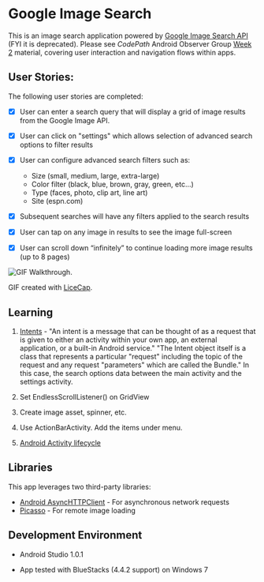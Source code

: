 # Google Image Search

This is an image search application powered by [Google Image Search API](https://developers.google.com/image-search/v1/jsondevguide) (FYI it is deprecated).  Please see *CodePath* Android Observer Group [Week 2](http://courses.codepath.com/courses/intro_to_android/week/2#!module) material, covering user interaction and navigation flows within apps.


## User Stories:

The following user stories are completed:

* [x] User can enter a search query that will display a grid of image results from the Google Image API.
* [x] User can click on "settings" which allows selection of advanced search options to filter results
* [x] User can configure advanced search filters such as:
	* Size (small, medium, large, extra-large)
	* Color filter (black, blue, brown, gray, green, etc...)
	* Type (faces, photo, clip art, line art)
	* Site (espn.com)
* [x] Subsequent searches will have any filters applied to the search results
* [x] User can tap on any image in results to see the image full-screen
* [x] User can scroll down “infinitely” to continue loading more image results (up to 8 pages)



![GIF Walkthrough](https://cloud.githubusercontent.com/assets/929507/6425505/e3abb03a-bee0-11e4-96a8-299c0df84106.gif).

GIF created with [LiceCap](http://www.cockos.com/licecap/).


## Learning

1. [Intents](http://guides.codepath.com/android/Using-Intents-to-Create-Flows) - "An intent is a message that can be thought of as a request that is given to either an activity within your own app, an external application, or a built-in Android service." "The Intent object itself is a class that represents a particular "request" including the topic of the request and any request "parameters" which are called the Bundle." In this case, the search options data between the main activity and the settings activity.

2. Set EndlessScrollListener() on GridView 

3. Create image asset, spinner, etc.

4. Use ActionBarActivity.  Add the items under menu.

5. [Android Activity lifecycle](https://plus.google.com/+StefanCaliaro/posts/XLjXncMdT55?pid=6120569443807311266&oid=107292960535792201556)



## Libraries

This app leverages two third-party libraries:

 * [Android AsyncHTTPClient](http://loopj.com/android-async-http/) - For asynchronous network requests
 * [Picasso](http://square.github.io/picasso/) - For remote image loading

## Development Environment

 * Android Studio 1.0.1

 * App tested with BlueStacks (4.4.2 support) on Windows 7

